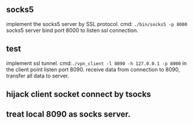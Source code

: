 ## socks5
implement the socks5 server by SSL protocol.
cmd: `./bin/socks5 -p 8000`
socks5 server bind port 8000 to listen ssl connection.

## test
implement ssl tunnel.
cmd:`./vpn_client -l 8090 -h 127.0.0.1 -p 8000`
in the client point listen port 8090. receive data from connection to 8090, transfer all data to server.

## hijack client socket connect by tsocks

## treat local 8090 as socks server.